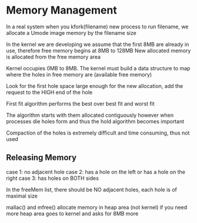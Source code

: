 # Memory Management
In a real system when you kfork(filename) new process to run filename, we allocate a Umode image memory by the filename size

In the kernel we are developing we assume that the first 8MB are already in use, therefore free memory begins at 8MB to 128MB
New allocated memory is allocated from the free memory area

Kernel occupies 0MB to 8MB. The kernel must build a data structure to map where the holes in free memory are (available free memory)

Look for the first hole space large enough for the new allocation, add the request to the HIGH end of the hole

First fit algorithm performs the best over best fit and worst fit

The algorithm starts with them allocated contiguously however when processes die holes form and thus the hold algorithm becomes important

Compaction of the holes is extremely difficult and time consuming, thus not used

## Releasing Memory
case 1: no adjacent hole
case 2: has a hole on the left or has a hole on the right
case 3: has holes on BOTH sides

In the freeMem list, there should be NO adjacent holes, each hole is of maximal size

mallac() and mfree() allocate memory in heap area (not kernel)
if you need more heap area goes to kernel and asks for 8MB more